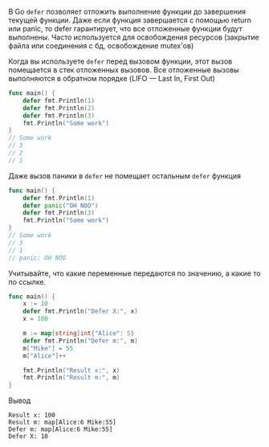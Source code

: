 В Go `defer` позволяет отложить выполнение функции до завершения текущей функции. Даже если функция завершается с помощью return или panic, то defer гарантирует, что все отложенные функции будут выполнены. Часто используется для освобождения ресурсов (закрытие файла или соединения с бд, освобождение mutex'ов)

Когда вы используете `defer` перед вызовом функции, этот вызов помещается в стек отложенных вызовов. Все отложенные вызовы выполняются в обратном порядке (LIFO — Last In, First Out)
```go
func main() {
	defer fmt.Println(1)
	defer fmt.Println(2)
	defer fmt.Println(3)
	fmt.Println("Some work")
}
// Some work
// 3
// 2
// 1
```

Даже вызов паники в `defer` не помещает остальным `defer` функция
```go
func main() {
	defer fmt.Println(1)
	defer panic("OH NOO")
	defer fmt.Println(3)
	fmt.Println("Some work")
}
// Some work
// 3
// 1
// panic: OH NOO
```

Учитывайте, что какие переменные передаются по значению, а какие то по ссылке.
```go
func main() {
	x := 10
	defer fmt.Println("Defer X:", x)
	x = 100

	m := map[string]int{"Alice": 5}
	defer fmt.Println("Defer m:", m)
	m["Mike"] = 55
	m["Alice"]++

	fmt.Println("Result x:", x)
	fmt.Println("Result m:", m)
}
```
Вывод
```
Result x: 100
Result m: map[Alice:6 Mike:55]
Defer m: map[Alice:6 Mike:55]
Defer X: 10
```

